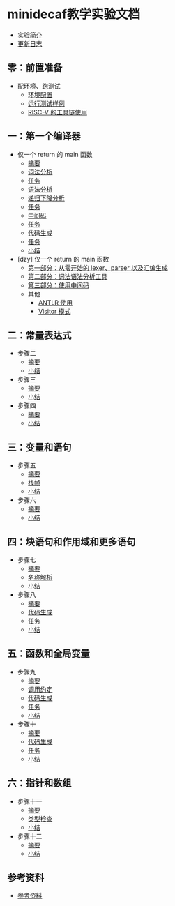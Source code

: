 # minidecaf教学实验文档
* [实验简介](README.md)
* [更新日志](docs/log.md)

## 零：前置准备
* 配环境、跑测试
  * [环境配置](docs/lab0/env.md)
  * [运行测试样例](docs/lab0/testing.md)
  * [RISC-V 的工具链使用](docs/lab0/riscv.md)

## 一：第一个编译器
* 仅一个 return 的 main 函数
  * [摘要](docs/lab1/part0-intro.md)
  * [词法分析](docs/lab1/part1-lex.md)
  * [任务](docs/lab1/part1-1-task.md)
  * [语法分析](docs/lab1/part2-parse.md)
  * [递归下降分析](docs/lab1/part2-1-rdp.md)
  * [任务](docs/lab1/part2-2-task.md)
  * [中间码](docs/lab1/part3-ir.md)
  * [任务](docs/lab1/part3-1-task.md)
  * [代码生成](docs/lab1/part4-codegen.md)
  * [任务](docs/lab1/part4-1-task.md)
  * [小结](docs/lab1/summary.md)
* [dzy] 仅一个 return 的 main 函数
  * [第一部分：从零开始的 lexer、parser 以及汇编生成](docs/lab1alt/part1.md)
  * [第二部分：词法语法分析工具](docs/lab1alt/part2.md)
  * [第三部分：使用中间码](docs/lab1alt/part3.md)
  * 其他
    * [ANTLR 使用](docs/lab1alt/antlr.md)
    * [Visitor 模式](docs/lab1alt/visitor.md)

## 二：常量表达式
* 步骤二
  * [摘要](docs/lab2/part0-intro.md)
  * [小结](docs/lab2/summary.md)
* 步骤三
  * [摘要](docs/lab3/part0-intro.md)
  * [小结](docs/lab3/summary.md)
* 步骤四
  * [摘要](docs/lab4/part0-intro.md)
  * [小结](docs/lab4/summary.md)

## 三：变量和语句
* 步骤五
  * [摘要](docs/lab5/part0-intro.md)
  * [栈帧](docs/lab5/stackframe.md)
  * [小结](docs/lab5/summary.md)
* 步骤六
  * [摘要](docs/lab6/part0-intro.md)
  * [小结](docs/lab6/summary.md)

## 四：块语句和作用域和更多语句
* 步骤七
  * [摘要](docs/lab7/part0-intro.md)
  * [名称解析](docs/lab7/namer.md)
  * [小结](docs/lab7/summary.md)
* 步骤八
  * [摘要](docs/lab8/part0-intro.md)
  * [代码生成](docs/lab8/part4-codegen.md)
  * [任务](docs/lab8/part4-1-task.md)
  * [小结](docs/lab8/summary.md)

## 五：函数和全局变量
* 步骤九
  * [摘要](docs/lab9/part0-intro.md)
  * [调用约定](docs/lab9/part4-1-cconv.md)
  * [代码生成](docs/lab9/part4-2-codegen.md)
  * [任务](docs/lab9/part4-3-task.md)
  * [小结](docs/lab9/summary.md)
* 步骤十
  * [摘要](docs/lab10/part0-intro.md)
  * [代码生成](docs/lab10/part4-codegen.md)
  * [任务](docs/lab10/part4-1-task.md)
  * [小结](docs/lab10/summary.md)

## 六：指针和数组
* 步骤十一
  * [摘要](docs/lab11/part0-intro.md)
  * [类型检查](docs/lab11/typeck.md)
  * [小结](docs/lab11/summary.md)
* 步骤十二
  * [摘要](docs/lab12/part0-intro.md)
  * [小结](docs/lab12/summary.md)

## 参考资料
* [参考资料](REFERENCE.md)
